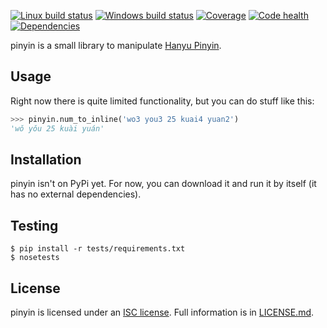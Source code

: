 [![Linux build status][travis-image]][travis-builds]
[![Windows build status][appveyor-image]][appveyor-builds]
[![Coverage][coveralls-image]][coveralls]
[![Code health][landscape-image]][landscape]
[![Dependencies][requires-image]][requires]

[travis-builds]: https://travis-ci.org/cdown/pinyin
[travis-image]: https://img.shields.io/travis/cdown/pinyin/master.svg?label=linux
[appveyor-builds]: https://ci.appveyor.com/project/cdown/pinyin
[appveyor-image]: https://img.shields.io/appveyor/ci/cdown/pinyin/master.svg?label=windows
[coveralls]: https://coveralls.io/r/cdown/pinyin
[coveralls-image]: https://img.shields.io/coveralls/cdown/pinyin/master.svg
[landscape]: https://landscape.io/github/cdown/pinyin/master
[landscape-image]: https://landscape.io/github/cdown/pinyin/master/landscape.svg
[requires]: https://requires.io/github/cdown/pinyin/requirements/?branch=master
[requires-image]: https://img.shields.io/requires/github/cdown/pinyin.svg?label=deps

pinyin is a small library to manipulate [Hanyu Pinyin][].

[Hanyu Pinyin]: http://en.wikipedia.org/wiki/Pinyin

## Usage

Right now there is quite limited functionality, but you can do stuff like this:

```python
>>> pinyin.num_to_inline('wo3 you3 25 kuai4 yuan2')
'wǒ yǒu 25 kuài yuán'
```

## Installation

pinyin isn't on PyPi yet. For now, you can download it and run it by itself (it
has no external dependencies).

## Testing

    $ pip install -r tests/requirements.txt
    $ nosetests

## License

pinyin is licensed under an
[ISC license](http://en.wikipedia.org/wiki/ISC_license). Full information is in
[LICENSE.md](LICENSE.md).
